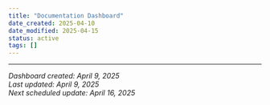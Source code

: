 ```yaml
---
title: "Documentation Dashboard"
date_created: 2025-04-10
date_modified: 2025-04-15
status: active
tags: []
---
```


---


*Dashboard created: April 9, 2025*  
*Last updated: April 9, 2025*  
*Next scheduled update: April 16, 2025*
